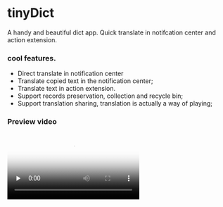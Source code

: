 # tinyDict
A handy and beautiful dict app. Quick translate in notifcation center and action extension. 
### cool features. 
 - Direct translate in notification center 
 - Translate copied text in the notification center; 
 - Translate text in action extension.
 - Support records preservation, collection and recycle bin; 
 - Support  translation sharing, translation is actually a way of playing;  

### Preview video
<video id="video" controls="" preload="none" poster="/docs/previewPoster.png">
   <source id="mp4" src="/docs/preview.mp4" type="video/mp4">
</video>
